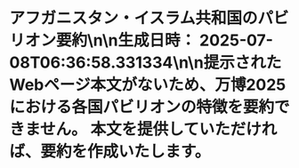 # アフガニスタン・イスラム共和国のパビリオン要約\n\n**生成日時：** 2025-07-08T06:36:58.331334\n\n提示されたWebページ本文がないため、万博2025における各国パビリオンの特徴を要約できません。  本文を提供していただければ、要約を作成いたします。